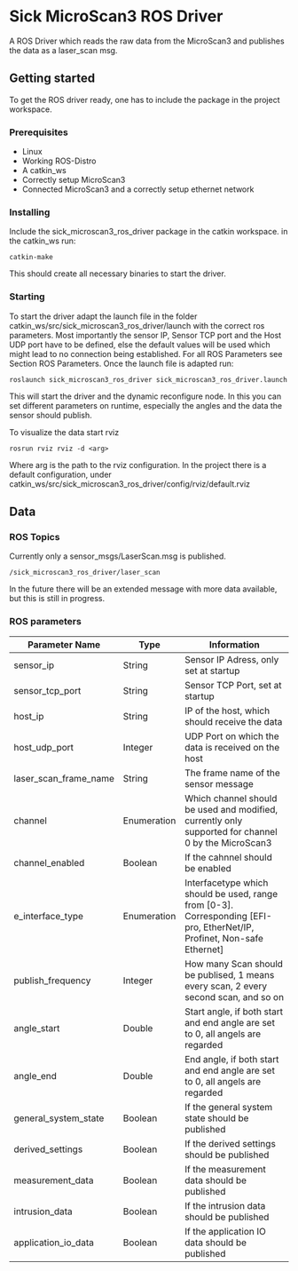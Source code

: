 # Sick MicroScan3 ROS Driver

A ROS Driver which reads the raw data from the MicroScan3 and publishes the data as a laser_scan msg.

## Getting started

To get the ROS driver ready, one has to include the package in the project workspace.

### Prerequisites

* Linux
* Working ROS-Distro
* A catkin_ws
* Correctly setup MicroScan3
* Connected MicroScan3 and a correctly setup ethernet network

### Installing

Include the sick_microscan3_ros_driver package in the catkin workspace.
in the catkin_ws run:
```
catkin-make
``` 
This should create all necessary binaries to start the driver.

### Starting

To start the driver adapt the launch file in the folder catkin_ws/src/sick_microscan3_ros_driver/launch with the correct ros parameters.
Most importantly the sensor IP, Sensor TCP port and the Host UDP port have to be defined, else the default values will be used which might lead to no connection being established.
For all ROS Parameters see Section ROS Parameters.
Once the launch file is adapted run:

```
roslaunch sick_microscan3_ros_driver sick_microscan3_ros_driver.launch 
```

This will start the driver and the dynamic reconfigure node. In this you can set different parameters on runtime, especially the angles and the data the sensor should publish.

To visualize the data start rviz

```
rosrun rviz rviz -d <arg> 
```
Where arg is the path to the rviz configuration.
In the project there is a default configuration, under catkin_ws/src/sick_microscan3_ros_driver/config/rviz/default.rviz




## Data

### ROS Topics

Currently only a sensor_msgs/LaserScan.msg is published.

```
/sick_microscan3_ros_driver/laser_scan
```

In the future there will be an extended message with more data available, but this is still in progress.

### ROS parameters

| Parameter Name  | Type | Information |
| ------------- | ------------- | ------------- |
| sensor_ip | String  | Sensor IP Adress, only set at startup  |
| sensor_tcp_port  | String  | Sensor TCP Port, set at startup  |
| host_ip  | String  | IP of the host, which should receive the data  |
| host_udp_port  | Integer  | UDP Port on which the data is received on the host  |
| laser_scan_frame_name  | String  | The frame name of the sensor message  |
| channel  | Enumeration  | Which channel should be used and modified, currently only supported for channel 0 by the MicroScan3  |
| channel_enabled  | Boolean  | If the cahnnel should be enabled  |
| e_interface_type  | Enumeration  | Interfacetype which should be used, range from [0-3]. Corresponding [EFI-pro, EtherNet/IP, Profinet, Non-safe Ethernet]  |
| publish_frequency  | Integer  | How many Scan should be publised, 1 means every scan, 2 every second scan, and so on  |
| angle_start  | Double  | Start angle, if both start and end angle are set to 0, all angels are regarded  |
| angle_end  | Double  | End angle, if both start and end angle are set to 0, all angels are regarded  |
| general_system_state  | Boolean  | If the general system state should be published  |
| derived_settings  | Boolean  | If the derived settings should be published  |
| measurement_data  | Boolean  | If the measurement data should be published  |
| intrusion_data  | Boolean  | If the intrusion data should be published  |
| application_io_data  | Boolean  | If the application IO data should be published  |





